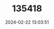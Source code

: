 ---
title: "135418"
category: "Salvelinus mallochi"
draft: false
date: 2024-02-22 13:03:51
languages:
  English: ["Malloch’s Charr"]
---